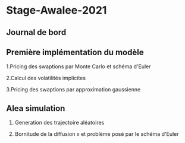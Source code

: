 # Stage-Awalee-2021
## Journal de bord

## Première implémentation du modèle 
 1.Pricing des swaptions par Monte Carlo et schéma d'Euler
 
 2.Calcul des volatilités implicites
 
 3.Pricing des swaptions par approximation gaussienne 
 
 ## Alea simulation
 1. Generation des trajectoire aléatoires
 
 2. Bornitude de la diffusion x et  problème posé par le schéma d'Euler
